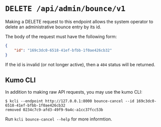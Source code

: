 # `DELETE /api/admin/bounce/v1`

Making a DELETE request to this endpoint allows the system operator
to delete an administrative bounce entry by its id.

The body of the request must have the following form:

```json
{
    "id": "169c3dc0-6518-41ef-bfbb-1f0ae426cb32"
}
```

If the id is invalid (or not longer active), then a `404` status will be returned.

## Kumo CLI

In addition to making raw API requests, you may use the kumo CLI:

```console
$ kcli --endpoint http://127.0.0.1:8000 bounce-cancel --id 169c3dc0-6518-41ef-bfbb-1f0ae426cb32
removed 0234c7c9-afd3-49f9-9a4c-a1cc37fcc53b
```

Run `kcli bounce-cancel --help` for more informtion.
